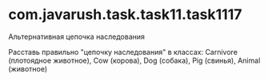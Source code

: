# com.javarush.task.task11.task1117
Альтернативная цепочка наследования

Расставь правильно "цепочку наследования" в классах: Carnivore (плотоядное животное), Cow (корова), Dog (собака), Pig (свинья), Animal (животное)
